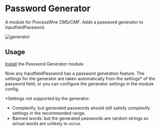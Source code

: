 # Password Generator

A module for ProcessWire CMS/CMF. Adds a password generator to InputfieldPassword.


![generator](https://user-images.githubusercontent.com/1538852/31315139-c80089c2-ac6e-11e7-91dd-778be3302dc8.gif)

## Usage

[Install](http://modules.processwire.com/install-uninstall/) the Password Generator module.

Now any InputfieldPassword has a password generation feature. The settings for the generator are taken automatically from the settings* of the password field, or you can configure the generator settings in the module config.

*Settings not supported by the generator:

* Complexify: but generated passwords should still satisfy complexify settings in the recommended range.
* Banned words: but the generated passwords are random strings so actual words are unlikely to occur.
